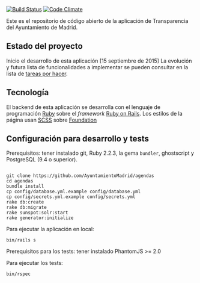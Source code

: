 [![Build Status](https://travis-ci.org/AyuntamientoMadrid/agendas.svg?branch=master)](https://travis-ci.org/AyuntamientoMadrid/agendas)
[![Code Climate](https://codeclimate.com/repos/5609610ee30ba02f6c0004e6/badges/8cb97e196dd1eec126f1/gpa.svg)](https://codeclimate.com/repos/5609610ee30ba02f6c0004e6/feed)

Este es el repositorio de código abierto de la aplicación de Transparencia del Ayuntamiento de Madrid.

## Estado del proyecto

Inicio el desarrollo de esta aplicación [15 septiembre de 2015]
La evolución y futura lista de funcionalidades a implementar se pueden consultar en la lista de [tareas por hacer](https://github.com/IAMCorporativos/agendas/projects/1).

## Tecnología

El backend de esta aplicación se desarrolla con el lenguaje de programación [Ruby](https://www.ruby-lang.org/) sobre el *framework* [Ruby on Rails](http://rubyonrails.org/).
Los estilos de la página usan [SCSS](http://sass-lang.com/) sobre [Foundation](http://foundation.zurb.com/)

## Configuración para desarrollo y tests

Prerequisitos: tener instalado git, Ruby 2.2.3, la gema `bundler`, ghostscript y PostgreSQL (9.4 o superior).

```

git clone https://github.com/AyuntamientoMadrid/agendas
cd agendas
bundle install
cp config/database.yml.example config/database.yml
cp config/secrets.yml.example config/secrets.yml
rake db:create
rake db:migrate
rake sunspot:solr:start
rake generator:initialize

```

Para ejecutar la aplicación en local:
```
bin/rails s
```

Prerequisitos para los tests: tener instalado PhantomJS >= 2.0

Para ejecutar los tests:

```
bin/rspec
```
